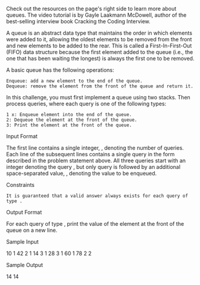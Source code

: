 Check out the resources on the page's right side to learn more about queues. The video tutorial is by Gayle Laakmann McDowell, author of the best-selling interview book Cracking the Coding Interview.

A queue is an abstract data type that maintains the order in which elements were added to it, allowing the oldest elements to be removed from the front and new elements to be added to the rear. This is called a First-In-First-Out (FIFO) data structure because the first element added to the queue (i.e., the one that has been waiting the longest) is always the first one to be removed.

A basic queue has the following operations:

    Enqueue: add a new element to the end of the queue.
    Dequeue: remove the element from the front of the queue and return it.

In this challenge, you must first implement a queue using two stacks. Then process queries, where each query is one of the following types:

    1 x: Enqueue element into the end of the queue.
    2: Dequeue the element at the front of the queue.
    3: Print the element at the front of the queue.

Input Format

The first line contains a single integer, , denoting the number of queries.
Each line of the subsequent lines contains a single query in the form described in the problem statement above. All three queries start with an integer denoting the query , but only query is followed by an additional space-separated value, , denoting the value to be enqueued.

Constraints

    It is guaranteed that a valid answer always exists for each query of type .

Output Format

For each query of type , print the value of the element at the front of the queue on a new line.

Sample Input

10
1 42
2
1 14
3
1 28
3
1 60
1 78
2
2

Sample Output

14
14



